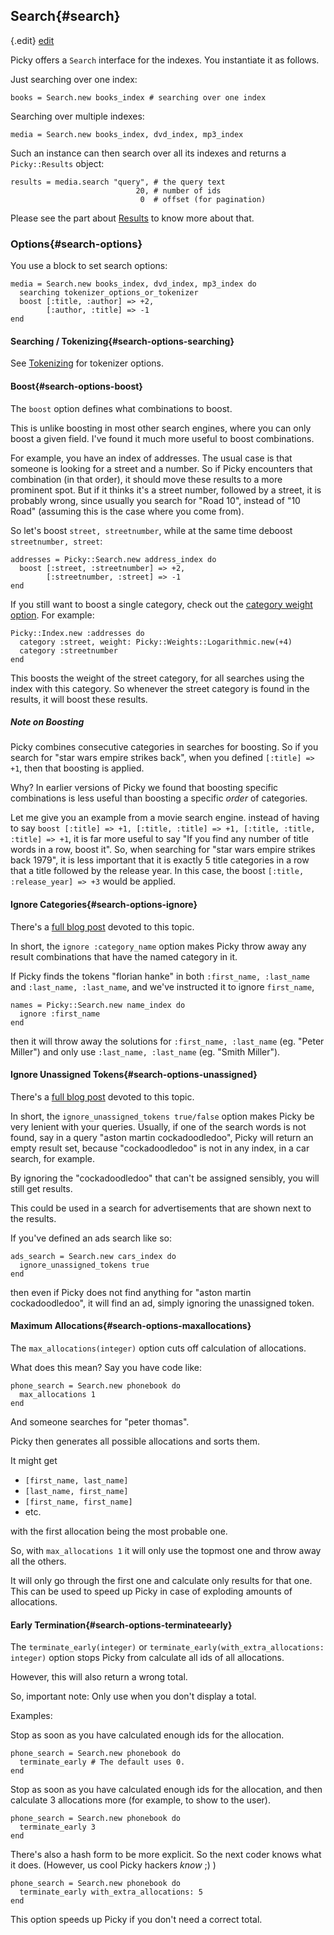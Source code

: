 ## Search{#search}

{.edit}
[edit](http://github.com/floere/picky/blob/master/web/source/documentation/_search.html.md)

Picky offers a `Search` interface for the indexes. You instantiate it as follows.

Just searching over one index:

    books = Search.new books_index # searching over one index

Searching over multiple indexes:

    media = Search.new books_index, dvd_index, mp3_index

Such an instance can then search over all its indexes and returns a `Picky::Results` object:

    results = media.search "query", # the query text
                                20, # number of ids
                                 0  # offset (for pagination)

Please see the part about [Results](#results) to know more about that.

### Options{#search-options}

You use a block to set search options:

    media = Search.new books_index, dvd_index, mp3_index do
      searching tokenizer_options_or_tokenizer
      boost [:title, :author] => +2,
            [:author, :title] => -1
    end

#### Searching / Tokenizing{#search-options-searching}

See [Tokenizing](#tokenizing) for tokenizer options.

#### Boost{#search-options-boost}

The `boost` option defines what combinations to boost.

This is unlike boosting in most other search engines, where you can only boost a given field. I've found it much more useful to boost combinations.

For example, you have an index of addresses. The usual case is that someone is looking for a street and a number. So if Picky encounters that combination (in that order), it should move these results to a more prominent spot.
But if it thinks it's a street number, followed by a street, it is probably wrong, since usually you search for "Road 10", instead of "10 Road" (assuming this is the case where you come from).

So let's boost `street, streetnumber`, while at the same time deboost `streetnumber, street`:

    addresses = Picky::Search.new address_index do
      boost [:street, :streetnumber] => +2,
            [:streetnumber, :street] => -1
    end

If you still want to boost a single category, check out the [category weight option](#indexes-categories-weight).
For example:

    Picky::Index.new :addresses do
      category :street, weight: Picky::Weights::Logarithmic.new(+4)
      category :streetnumber
    end

This boosts the weight of the street category, for all searches using the index with this category. So whenever the street category is found in the results, it will boost these results.

##### Note on Boosting

Picky combines consecutive categories in searches for boosting. So if you search for "star wars empire strikes back", when you defined `[:title] => +1`, then that boosting is applied.

Why? In earlier versions of Picky we found that boosting specific combinations is less useful than boosting a specific _order_ of categories.

Let me give you an example from a movie search engine. instead of having to say `boost [:title] => +1, [:title, :title] => +1, [:title, :title, :title] => +1`, it is far more useful to say "If you find any number of title words in a row, boost it". So, when searching for "star wars empire strikes back 1979", it is less important that it is exactly 5 title categories in a row that a title followed by the release year. In this case, the boost `[:title, :release_year] => +3` would be applied.

#### Ignore Categories{#search-options-ignore}

There's a [full blog post](http://florianhanke.com/blog/2011/09/01/picky-case-study-location-based-ads.html) devoted to this topic.

In short, the `ignore :category_name` option makes Picky throw away any result combinations that have the named category in it.

If Picky finds the tokens "florian hanke" in both `:first_name, :last_name` and `:last_name, :last_name`, and we've instructed it to ignore `first_name`,

    names = Picky::Search.new name_index do
      ignore :first_name
    end

then it will throw away the solutions for `:first_name, :last_name` (eg. "Peter Miller") and only use `:last_name, :last_name` (eg. "Smith Miller").

#### Ignore Unassigned Tokens{#search-options-unassigned}

There's a [full blog post](http://florianhanke.com/blog/2011/09/05/picky-ignoring-unassigned-tokens.html) devoted to this topic.

In short, the `ignore_unassigned_tokens true/false` option makes Picky be very lenient with your queries. Usually, if one of the search words is not found, say in a query "aston martin cockadoodledoo", Picky will return an empty result set, because "cockadoodledoo" is not in any index, in a car search, for example.

By ignoring the "cockadoodledoo" that can't be assigned sensibly, you will still get results.

This could be used in a search for advertisements that are shown next to the results.

If you've defined an ads search like so:

    ads_search = Search.new cars_index do
      ignore_unassigned_tokens true
    end

then even if Picky does not find anything for "aston martin cockadoodledoo", it will find an ad, simply ignoring the unassigned token.

#### Maximum Allocations{#search-options-maxallocations}

The `max_allocations(integer)` option cuts off calculation of allocations.

What does this mean? Say you have code like:

    phone_search = Search.new phonebook do
      max_allocations 1
    end

And someone searches for "peter thomas".

Picky then generates all possible allocations and sorts them.

It might get

* `[first_name, last_name]`
* `[last_name, first_name]`
* `[first_name, first_name]`
* etc.

with the first allocation being the most probable one.

So, with `max_allocations 1` it will only use the topmost one and throw away all the others.

It will only go through the first one and calculate only results for that one. This can be used to speed up Picky in case of exploding amounts of allocations.

#### Early Termination{#search-options-terminateearly}

The `terminate_early(integer)` or `terminate_early(with_extra_allocations: integer)` option stops Picky from calculate all ids of all allocations.

However, this will also return a wrong total.

So, important note: Only use when you don't display a total.

Examples:

Stop as soon as you have calculated enough ids for the allocation.

    phone_search = Search.new phonebook do
      terminate_early # The default uses 0.
    end

Stop as soon as you have calculated enough ids for the allocation, and then calculate 3 allocations more (for example, to show to the user).

    phone_search = Search.new phonebook do
      terminate_early 3
    end

There's also a hash form to be more explicit. So the next coder knows what it does. (However, us cool Picky hackers _know_ ;) )

    phone_search = Search.new phonebook do
      terminate_early with_extra_allocations: 5
    end

This option speeds up Picky if you don't need a correct total.